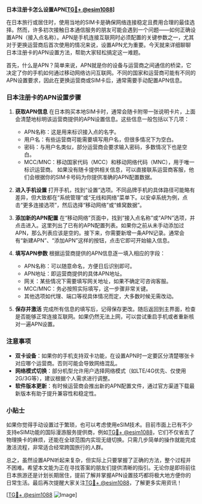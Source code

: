 **日本注册卡怎么设置APN[[TG💪+ @esim1088](https://t.me/s/esim1088)]**

在日本旅行或居住时，使用当地的SIM卡是确保网络连接稳定且费用合理的最佳选择。然而，许多初次接触日本通信服务的朋友可能会遇到一个问题——如何正确设置APN（接入点名称）。APN是手机连接互联网时必须配置的关键参数之一，尤其对于更换运营商后首次使用的情况来说，设置APN尤为重要。今天就来详细聊聊日本注册卡的APN设置方法，帮助大家轻松搞定这一难题。

首先，什么是APN？简单来说，APN就是你的设备与运营商之间通信的桥梁，它决定了你的手机如何通过移动网络访问互联网。不同的国家和运营商可能有不同的APN设置要求，因此在更换运营商或SIM卡后，通常需要手动配置APN信息。

### 日本注册卡的APN设置步骤

1. **获取APN信息**
   在日本购买本地SIM卡时，通常会随卡附带一张说明卡片，上面会清楚地标明该运营商提供的APN设置信息。这些信息一般包括以下几项：
   - APN名称：这是用来标识接入点的名字。
   - 用户名：有些运营商可能需要填写用户名，但很多情况下为空白。
   - 密码：与用户名类似，部分运营商会要求输入密码，多数情况下也是空白。
   - MCC/MNC：移动国家代码（MCC）和移动网络代码（MNC），用于唯一标识运营商。
   如果没有随卡提供相关信息，可以直接联系运营商客服，他们会根据你的SIM卡号码为你提供准确的APN配置数据。

2. **进入手机设置**
   打开手机，找到“设置”选项。不同品牌手机的具体路径可能略有差异，但大致都在“系统管理”或“无线和网络”菜单下。以安卓系统为例，点击“更多连接选项”，然后选择“移动网络”或“蜂窝数据”。

3. **添加新的APN配置**
   在“移动网络”页面中，找到“接入点名称”或“APN”选项，并点击进入。这里列出了已有的APN配置列表。如果你之前从未手动添加过APN，那么列表应该是空的。接下来，你需要新增一条APN记录。通常会有“新建APN”、“添加APN”这样的按钮，点击它即可开始输入信息。

4. **填写APN参数**
   根据运营商提供的APN信息逐一填入相应的字段：
   - APN名称：可以随意命名，方便日后识别即可。
   - APN地址：即运营商提供的具体APN地址。
   - 网关：某些情况下需要填写网关地址，如果不确定可咨询客服。
   - MCC/MNC：务必按照实际填写，这一步骤非常关键。
   - 其他选项如代理、端口等视具体情况而定，大多数时候无需改动。

5. **保存并激活**
   完成所有信息的填写后，记得保存更改。随后返回到主界面，检查是否能够正常连接互联网。如果仍然无法上网，可以尝试重启手机或者重新核对一遍APN设置。

### 注意事项

- **双卡设备**：如果你的手机支持双卡功能，在设置APN时一定要区分清楚哪张卡对应哪个运营商。否则可能会导致网络混乱。
- **网络模式切换**：部分机型允许用户选择网络模式（如LTE/4G优先、仅使用2G/3G等），建议根据个人需求进行调整。
- **软件版本更新**：有时候运营商会推出新的APN配置文件，通过官方渠道下载最新版本有助于提升兼容性和稳定性。

### 小贴士

如果你觉得手动设置过于繁琐，也可以考虑使用eSIM技术。目前市面上已有不少支持eSIM功能的国际漫游服务提供商，例如[TG💪+ @esim1088](https://t.me/s/esim1088)，它们不仅省去了物理换卡的麻烦，还能在全球范围内实现无缝切换。只需几步简单的操作就能完成激活流程，非常适合经常跨国旅行的人群。

总之，虽然设置APN听起来复杂，但实际上只要掌握了正确的方法，整个过程并不困难。希望本文能为正在寻找答案的朋友们提供清晰的指引。无论你是即将前往日本旅游还是计划长期居住，提前了解并掌握APN设置技巧都将极大地方便你的日常生活。最后再次提醒大家关注[TG💪+ @esim1088](https://t.me/s/esim1088)，了解更多实用资讯！

[[TG💪+ @esim1088](https://t.me/s/esim1088) ![Image](https://i.postimg.cc/4NQfJmqS/Snipaste-2025-05-13-00-14-12.png)]